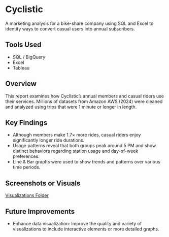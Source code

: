 # Cyclistic
A marketing analysis for a bike-share company using SQL and Excel to identify ways to convert casual users into annual subscribers.

## Tools Used
- SQL / BigQuery
- Excel
- Tableau 

## Overview
This report examines how Cyclistic’s annual members and casual riders use their services. Millions of datasets from Amazon AWS (2024) were cleaned and analyzed using trips that were 1 minute or longer in length.

## Key Findings
- Although members make 1.7× more rides, casual riders enjoy significantly longer ride durations.
- Usage patterns reveal that both groups peak around 5 PM and show distinct behaviors regarding station usage and day-of-week preferences. 
- Line & Bar graphs were used to show trends and patterns over various time periods.

## Screenshots or Visuals
[Visualizations Folder](./visualizations)

## Future Improvements
- Enhance data visualization: Improve the quality and variety of visualizations to include interactive elements or more detailed graphs.
